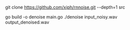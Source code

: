 git clone https://github.com/xiph/rnnoise.git --depth=1 src

go build -o denoise main.go
./denoise input_noisy.wav output_denoised.wav

